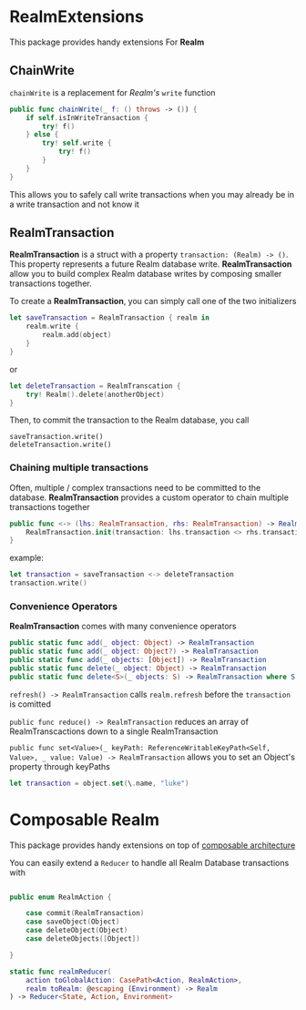 # RealmExtensions

This package provides handy extensions For **Realm**

## ChainWrite

`chainWrite` is a replacement for *Realm's* `write` function

```swift
public func chainWrite(_ f: () throws -> ()) {
    if self.isInWriteTransaction {
        try! f()
    } else {
        try! self.write {
            try! f()
        }
    }
}
```

This allows you to safely call write transactions when you may already be in a write transaction and not know it

## RealmTransaction

**RealmTransaction** is a struct with a property `transaction: (Realm) -> ()`. This property represents a future Realm database write. 
**RealmTransaction** allow you to build complex Realm database writes by composing smaller transactions together. 

To create a **RealmTransaction**, you can simply call one of the two initializers

```swift
let saveTransaction = RealmTransaction { realm in 
    realm.write {
        realm.add(object)
    }
}
```
or 

```swift
let deleteTransaction = RealmTranscation { 
    try! Realm().delete(anotherObject)
}
```

Then, to commit the transaction to the Realm database, you call

```
saveTransaction.write()
deleteTransaction.write()
```

### Chaining multiple transactions

Often, multiple / complex transactions need to be committed to the database. **RealmTransaction** provides a custom operator to chain multiple transactions together

```swift 
public func <-> (lhs: RealmTransaction, rhs: RealmTransaction) -> RealmTransaction {
    RealmTransaction.init(transaction: lhs.transaction <> rhs.transaction)
}
```
example: 

```swift
let transaction = saveTransaction <-> deleteTransaction
transaction.write()
```
### Convenience Operators

**RealmTransaction** comes with many convenience operators

```swift
public static func add(_ object: Object) -> RealmTransaction
public static func add(_ object: Object?) -> RealmTransaction
public static func add(_ objects: [Object]) -> RealmTransaction
public static func delete(_ object: Object) -> RealmTransaction
public static func delete<S>(_ objects: S) -> RealmTransaction where S: Sequence, S.Element: Object
```

`refresh() -> RealmTransaction` calls `realm.refresh` before the `transaction` is comitted

`public func reduce() -> RealmTransaction` reduces an array of RealmTranscactions down to a single RealmTransaction

`public func set<Value>(_ keyPath: ReferenceWritableKeyPath<Self, Value>, _ value: Value) -> RealmTransaction` allows you to set an Object's property through keyPaths

```swift
let transaction = object.set(\.name, "luke")
```


# Composable Realm
This package provides handy extensions on top of [composable architecture](https://github.com/pointfreeco/swift-composable-architecture)

You can easily extend a `Reducer` to handle all Realm Database transactions with 

```swift

public enum RealmAction {

    case commit(RealmTransaction)
    case saveObject(Object)
    case deleteObject(Object)
    case deleteObjects([Object])

}

static func realmReducer(
    action toGlobalAction: CasePath<Action, RealmAction>,
    realm toRealm: @escaping (Environment) -> Realm
) -> Reducer<State, Action, Environment>

```
